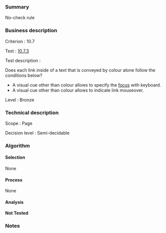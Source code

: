 ### Summary

No-check rule

### Business description

Criterion : 10.7

Test : [10.7.3](http://www.accessiweb.org/index.php/accessiweb-22-english-version.html#test-10-7-3)

Test description :

Does each link inside of a text that is conveyed by colour alone follow the conditions below?

 * A visual cue other than colour allows to specify the [focus](http://www.accessiweb.org/index.php/glossary-76.html#mPriseFocus) with keyboard.
 * A visual cue other than colour allows to indicate link mouseover.

Level : Bronze 

### Technical description

Scope : Page

Decision level : Semi-decidable

### Algorithm

#### Selection

None

#### Process

None

#### Analysis

**Not Tested**

### Notes

